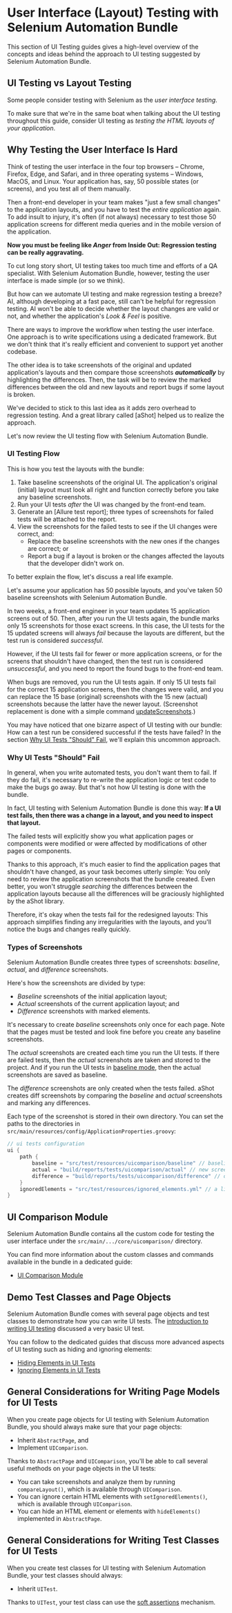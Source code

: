 # User Interface (Layout) Testing with Selenium Automation Bundle

This section of UI Testing guides gives a high-level overview of the concepts and ideas behind the approach to UI
testing suggested by Selenium Automation Bundle.

## UI Testing vs Layout Testing

Some people consider testing with Selenium as the _user interface testing_.

To make sure that we're in the same boat when talking about the UI testing throughout this guide, consider UI testing as
_testing the HTML layouts of your application_.

## Why Testing the User Interface Is Hard

Think of testing the user interface in the four top browsers &ndash; Chrome, Firefox, Edge, and Safari, and in three
operating systems &ndash; Windows, MacOS, and Linux. Your application has, say, 50 possible states (or screens), and you
test all of them manually.

Then a front-end developer in your team makes "just a few small changes" to the application layouts, and you have to
test the _entire application_ again. To add insult to injury, it's often (if not always) necessary to test those 50
application screens for different media queries and in the mobile version of the application.

**Now you must be feeling like _Anger_ from Inside Out: Regression testing can be really aggravating.**

To cut long story short, UI testing takes too much time and efforts of a QA specialist. With Selenium Automation Bundle,
however, testing the user interface is made simple (or so we think).

But how can we automate UI testing and make regression testing a breeze? AI, although developing at a fast pace, still
can't be helpful for regression testing. AI won't be able to decide whether the layout changes are valid or not, and
whether the application's _Look & Feel_ is positive.

There are ways to improve the workflow when testing the user interface. One approach is to write specifications using a
dedicated framework. But we don't think that it's really efficient and convenient to support yet another codebase.

The other idea is to take screenshots of the original and updated application's layouts and then compare those
screenshots **_automatically_** by highlighting the differences. Then, the task will be to review the marked differences
between the old and new layouts and report bugs if some layout is broken.

We've decided to stick to this last idea as it adds zero overhead to regression testing. And a great library called
[aShot] helped us to realize the approach.

Let's now review the UI testing flow with Selenium Automation Bundle.

### UI Testing Flow

This is how you test the layouts with the bundle:

1. Take baseline screenshots of the original UI. The application's original (initial) layout must look all right and
function correctly before you take any baseline screenshots.
2. Run your UI tests _after_ the UI was changed by the front-end team.
3. Generate an [Allure test report]; three types of screenshots for failed tests will be attached to the report.
4. View the screenshots for the failed tests to see if the UI changes were correct, and:
    * Replace the baseline screenshots with the new ones if the changes are correct; or
    * Report a bug if a layout is broken or the changes affected the layouts that the developer didn't work on.

To better explain the flow, let's discuss a real life example.

Let's assume your application has 50 possible layouts, and you've taken 50 baseline screenshots with Selenium Automation
Bundle.

In two weeks, a front-end engineer in your team updates 15 application screens out of 50. Then, after you run the UI
tests again, the bundle marks only 15 screenshots for those exact screens. In this case, the UI tests for the 15 updated
screens will always _fail_ because the layouts are different, but the test run is considered _successful_.

However, if the UI tests fail for fewer or more application screens, or for the screens that shouldn't have changed,
then the test run is considered _unsuccessful_, and you need to report the found bugs to the front-end team.

When bugs are removed, you run the UI tests again. If only 15 UI tests fail for the correct 15 application screens, then
the changes were valid, and you can replace the 15 base (original) screenshots with the 15 new (actual) screenshots
because the latter have the newer layout. (Screenshot replacement is done with a simple command [updateScreenshots].)

You may have noticed that one bizarre aspect of UI testing with our bundle: How can a test run be considered successful
if the tests have failed? In the section [Why UI Tests "Should" Fail](#why-ui-tests-"should"-fail), we'll explain this
uncommon approach.

### Why UI Tests "Should" Fail

In general, when you write automated tests, you don't want them to fail. If they do fail, it's necessary to re-write the
application logic or test code to make the bugs go away. But that's not how UI testing is done with the bundle.

In fact, UI testing with Selenium Automation Bundle is done this way: **If a UI test fails, then there was a change in a
layout, and you need to inspect that layout.**

The failed tests will explicitly show you what application pages or components were modified or were affected by
modifications of other pages or components.

Thanks to this approach, it's much easier to find the application pages that shouldn't have changed, as your task
becomes utterly simple: You only need to review the application screenshots that the bundle created. Even better, you
won't struggle _searching_ the differences between the application layouts because all the differences will be
graciously highlighted by the aShot library.

Therefore, it's okay when the tests fail for the redesigned layouts: This approach simplifies finding any
irregularities with the layouts, and you'll notice the bugs and changes really quickly.

### Types of Screenshots

Selenium Automation Bundle creates three types of screenshots: _baseline_, _actual_, and _difference_ screenshots.

Here's how the screenshots are divided by type:

* _Baseline_ screenshots of the initial application layout;
* _Actual_ screenshots of the current application layout; and
* _Difference_ screenshots with marked elements.

It's necessary to create _baseline_ screenshots only once for each page. Note that the pages must be tested and look
fine before you create any baseline screenshots.

The _actual_ screenshots are created each time you run the UI tests. If there are failed tests, then the _actual_
screenshots are taken and stored to the project. And if you run the UI tests in [baseline mode], then the actual
screenshots are saved as baseline.

The _difference_ screenshots are only created when the tests failed. aShot creates diff screenshots by comparing the
_baseline_ and _actual_ screenshots and marking any differences.

Each type of the screenshot is stored in their own directory. You can set the paths to the directories in
`src/main/resources/config/ApplicationProperties.groovy`:

```groovy
// ui tests configuration
ui {
    path {
        baseline = "src/test/resources/uicomparison/baseline" // baseline screenshots
        actual = "build/reports/tests/uicomparison/actual" // new screenshots
        difference = "build/reports/tests/uicomparison/difference" // diff images
    }
    ignoredElements = "src/test/resources/ignored_elements.yml" // a list of ignored elements for page objects
}
```

## UI Comparison Module

Selenium Automation Bundle contains all the custom code for testing the user interface under the
`src/main/.../core/uicomparison/` directory.

You can find more information about the custom classes and commands available in the bundle in a dedicated guide:

* [UI Comparison Module]

## Demo Test Classes and Page Objects

Selenium Automation Bundle comes with several page objects and test classes to demonstrate how you can write UI
tests. The [introduction to writing UI testing] discussed a very basic UI test.

You can follow to the dedicated guides that discuss more advanced aspects of UI testing such as hiding and ignoring
elements:

* [Hiding Elements in UI Tests]
* [Ignoring Elements in UI Tests]

## General Considerations for Writing Page Models for UI Tests

When you create page objects for UI testing with Selenium Automation Bundle, you should always make sure that your page
objects:

* Inherit `AbstractPage`, and
* Implement `UIComparison`.

Thanks to `AbstractPage` and `UIComparison`, you'll be able to call several useful methods on your page objects in the
UI tests:

* You can take screenshots and analyze them by running `compareLayout()`, which is available through `UIComparison`.
* You can ignore certain HTML elements with `setIgnoredElements()`, which is available through `UIComparison`.
* You can hide an HTML element or elements with `hideElements()` implemented in `AbstractPage`.

## General Considerations for Writing Test Classes for UI Tests

When you create test classes for UI testing with Selenium Automation Bundle, your test classes should always:

* Inherit `UITest`.

Thanks to `UITest`, your test class can use the [soft assertions] mechanism.

[updateScreenshots]: https://github.com/sysgears/selenium-automation-bundle/blob/docs/docs/Commands.md
[baseline mode]: https://github.com/sysgears/selenium-automation-bundle/blob/docs/docs/advanced/Baseline-Mode.md
[ui comparison module]: https://github.com/sysgears/selenium-automation-bundle/blob/docs/docs/advanced/UI-Comparison-Module.md
[introduction to writing ui testing]: https://github.com/sysgears/selenium-automation-bundle/blob/docs/docs/Introduction-to-UI-Testing.md
[hiding elements in ui tests]: https://github.com/sysgears/selenium-automation-bundle/blob/docs/docs/advanced/UI-Testing/Hiding-Elements-in-UI-Tests.md
[ignoring elements in ui tests]: https://github.com/sysgears/selenium-automation-bundle/blob/docs/docs/advanced/UI-Testing/Ignoring-Elements-in-UI-Tests.md
[soft assertions]: https://github.com/sysgears/selenium-automation-bundle/blob/docs/docs/advanced/UI-Testing/Soft-Assertions.md
